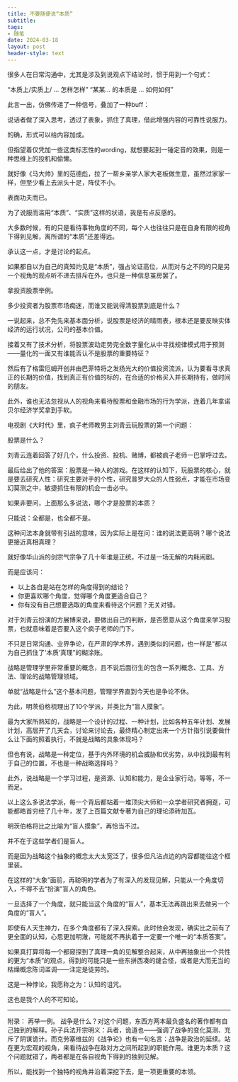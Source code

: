```yaml
---
title: 不要随便说“本质”
subtitle: 
tags: 
- 随笔
date: 2024-03-18
layout: post
header-style: text
---
```


很多人在日常沟通中，尤其是涉及到说观点下结论时，惯于用到一个句式：

“本质上/实质上/ ... 怎样怎样”
“某某... 的本质是 ... 如何如何”

此言一出，仿佛传递了一种信号，叠加了一种buff：

说话者做了深入思考，透过了表象，抓住了真理，借此增强内容的可靠性说服力。

的确，形式可以给内容加成。

但指望着仅凭加一些这类标志性的wording，就想要起到一锤定音的效果，则是一种思维上的投机和偷懒。

就好像《马大帅》里的范德彪，拉了一帮乡亲学人家大老板做生意，虽然过家家一样，但至少看上去派头十足，阵仗不小。

表面功夫而已。


为了说服而滥用“本质”、“实质”这样的状语，我是有点反感的。

大多数时候，有的只是看待事物角度的不同，每个人也往往只是在自身有限的视角下得到见解，离所谓的“本质”还差得远。

承认这一点，才是讨论的起点。

如果都自以为自己的真知灼见是“本质”，强占论证高位，从而对与之不同的只是另一个视角的观点听不进去排斥在外，也只是一种信息茧房罢了。

拿投资股票举例。

多少投资者为股票市场痴迷，而谁又能说得清股票到底是什么？

一说起来，总不免先来基本面分析，说股票是经济的晴雨表，根本还是要反映实体经济的运行状况，公司的基本价值。

接着又有了技术分析，将股票波动走势完全数字量化从中寻找规律模式用于预测——量化的一面又有谁能否认不是股票的重要特征？

然后有了格雷厄姆开创并由巴菲特将之发扬光大的价值投资流派，认为要看寻求真正的长期的价值，找到真正有价值的标的，在合适的价格买入并长期持有，做时间的朋友。

此外，谁也无法忽视从人的视角来看待股票和金融市场的行为学派，连着几年拿诺贝尔经济学奖拿到手软。

电视剧《大时代》里，疯子老师教男主刘青云玩股票的第一个问题：

股票是什么？

刘青云连着回答了好几个，什么投资、投机、赌博，都被疯子老师一巴掌呼过去。

最后给出了他的答案：股票是一种人的游戏。在这样的认知下，玩股票的核心，就是要去研究人性：研究主要对手的个性，研究普罗大众的人性弱点，才能在市场变幻莫测之中，敏捷抓住有限的机会一击必中。

如果非要问，上面那么多说法，哪个才是股票的本质？

只能说：全都是，也全都不是。

这种问法本身就带有引战的意味，因为实际上是在问：谁的说法更高明？哪个说法更接近真相真理？

就好像华山派的剑宗气宗争了几十年谁是正统，不过是一场无解的内耗闹剧。

而是应该问：
- 以上各自是站在怎样的角度得到的结论？
- 你更喜欢哪个角度，觉得哪个角度更适合自己？
- 你有没有自己想要选取的角度来看待这个问题？无关对错。

对于刘青云扮演的方展博来说，要做出自己的判断，是否愿意从这个角度来学习股票，也就意味着是否要入这个疯子老师的门下。

不只是日常沟通、业界争论，在严肃的学术界，遇到类似的问题，也一样是“都以为自己抓住了‘本质’真理”的糊涂账。

战略是管理学里非常重要的概念，且不说后面衍生的包含一系列概念、工具、方法、理论的战略管理领域。

单就“战略是什么”这个基本问题，管理学界直到今天也是争论不休。

为此，明茨伯格梳理出了10个学派，并类比为“盲人摸象”。

最为大家所熟知的，战略是一个设计的过程、一种计划，比如各种五年计划、发展计划，高层开了几天会，讨论来讨论去，最终精心制定出来一个方针指引说要做什么让下面的照着执行，不就是战略的具象体现吗？

但也有说，战略是一种定位，基于内外环境的机会威胁和优劣势，从中找到最有利于自己的位置，不也是一种战略选择吗？

此外，说战略是一个学习过程，是资源、认知和能力，是企业家行动，等等，不一而足。

以上这么多说法学派，每一个背后都站着一堆顶尖大师和一众学者研究者拥趸，可能都皓首穷经了几十年，发了上百篇文献专著为自己的理论添砖加瓦。

明茨伯格将比之比喻为“盲人摸象”，再恰当不过。

并不在于这些学者们是盲人。

而是因为战略这个抽象的概念太大太宽泛了，很多但凡沾点边的内容都能往这个框里装。

在这样的“大象”面前，再聪明的学者为了有深入的发现见解，只能从一个角度切入，不得不去“扮演”盲人的角色。

一旦选择了一个角度，就只能当这个角度的“盲人”，基本无法再跳出来去做另一个角度的“盲人”。

即使有人天生神力，在多个角度都有了深入探索。此时他会发现，确实比之前有了更全面的认知，心思更加明澈，可能就不再执着于一定要一个唯一的“本质答案”。

如果真打算将每一个都窥探到了真理一角的见解整合起来，从中再抽象出一个共性的更为“本质”的观点，得到的可能只是一些东拼西凑的缝合怪，或者是大而无当的枯燥概念陈词滥调——注定是徒劳的。

这是一种悖论，我愿称之为：认知的诅咒。

这也是我个人的不可知论。


---
附录：
再举一例。
战争是什么？对这个问题，东西方两本最负盛名的著作都有自己独到的解释。孙子兵法开宗明义：兵者，诡道也——强调了战争的变化莫测、充斥了阴谋诡计。而克劳塞维兹的《战争论》也有一句名言：战争是政治的延续。站在更为宏观的视角，来看待战争在敌对方之间所起到的职能作用。谁更为本质？这个问题就错了，两者都是在各自视角下得到的独到见解。

所以，能找到一个独特的视角并沿着深挖下去，是一项更重要的本领。